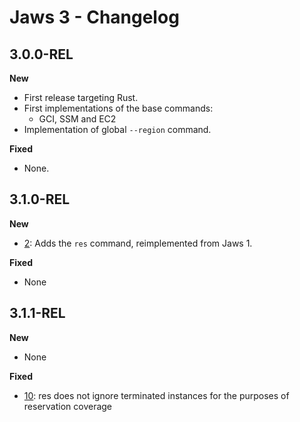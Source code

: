 # Jaws 3 - Changelog

## 3.0.0-REL

**New**

* First release targeting Rust.
* First implementations of the base commands:
    * GCI, SSM and EC2
* Implementation of global `--region` command.

**Fixed**

* None.

## 3.1.0-REL

**New**

* [2](https://github.com/jhawksley/rjaws/issues/2): Adds the `res` command, reimplemented from Jaws 1.

**Fixed**

* None

## 3.1.1-REL

**New**

* None

**Fixed**

* [10](https://github.com/jhawksley/rjaws/issues/10): res does not ignore terminated instances for the purposes of
  reservation coverage

